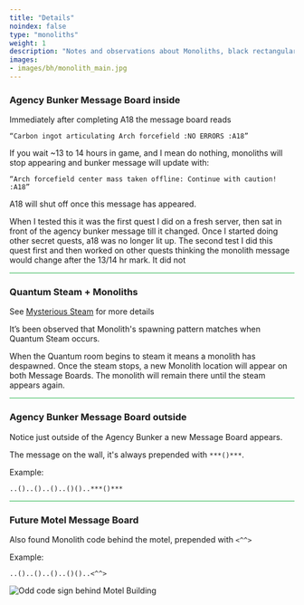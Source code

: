 ```yaml
---
title: "Details"
noindex: false
type: "monoliths"
weight: 1
description: "Notes and observations about Monoliths, black rectangular object with red lettering on the side."
images: 
- images/bh/monolith_main.jpg
---
```


### Agency Bunker Message Board inside

Immediately after completing A18 the message board reads

`“Carbon ingot articulating Arch forcefield :NO ERRORS :A18”`

If you wait ~13 to 14 hours in game, and I mean do nothing, monoliths will stop appearing and bunker message will update with: 

`“Arch forcefield center mass taken offline: Continue with caution! :A18”`

A18 will shut off once this message has appeared.

When I tested this it was the first quest I did on a fresh server, then sat in front of the agency bunker message till it changed. Once I started doing other secret quests, a18 was no longer lit up. 
The second test I did this quest first and then worked on other quests thinking the monolith message would change after the 13/14 hr mark. It did not

<hr style="background-color: #28b44c" size=8>

### Quantum Steam + Monoliths

See [Mysterious Steam](/casebook/quantum/steam/) for more details

It’s been observed that Monolith's spawning pattern matches when Quantum Steam occurs.

When the Quantum room begins to steam it means a monolith has despawned. 
Once the steam stops, a new Monolith location will appear on both Message Boards.
The monolith will remain there until the steam appears again.

<hr style="background-color: #28b44c" size=8>

### Agency Bunker Message Board outside

Notice just outside of the Agency Bunker a new Message Board appears. 

The message on the wall, it's always prepended with `***()***`. 

Example:

`..()..()..()..()()..***()***`

<hr style="background-color: #28b44c" size=8>

### Future Motel Message Board

Also found Monolith code behind the motel, prepended with `<^^>`

Example:

`..()..()..()..()()..<^^>`

![Odd code sign behind Motel Building](/images/bh/monolith_sign_behind_motel.png?width=400px)